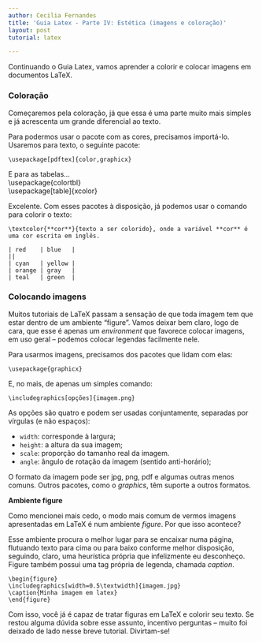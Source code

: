 ```yaml
---
author: Cecilia Fernandes
title: 'Guia Latex - Parte IV: Estética (imagens e coloração)'
layout: post
tutorial: latex

---
```

Continuando o Guia Latex, vamos aprender a colorir e colocar imagens em documentos LaTeX.

### Coloração

Começaremos pela coloração, já que essa é uma parte muito mais simples e já acrescenta um grande diferencial ao texto.

Para podermos usar o pacote com as cores, precisamos importá-lo. Usaremos para texto, o seguinte pacote:

	\usepackage[pdftex]{color,graphicx}

E para as tabelas…  
	\usepackage{colortbl}  
	\usepackage[table]{xcolor}

Excelente. Com esses pacotes à disposição, já podemos usar o comando para colorir o texto:

	\textcolor{**cor**}{texto a ser colorido}, onde a variável **cor** é uma cor escrita em inglês.

	| red    | blue   |
	||
	| cyan   | yellow |
	| orange | gray   |
	| teal   | green  |

### Colocando imagens

Muitos tutoriais de LaTeX passam a sensação de que toda imagem tem que estar dentro de um ambiente “figure”. Vamos deixar bem claro, logo de cara, que esse é apenas um *environment* que favorece colocar imagens, em uso geral – podemos colocar legendas facilmente nele.

Para usarmos imagens, precisamos dos pacotes que lidam com elas:  
	
	\usepackage{graphicx}

E, no mais, de apenas um simples comando:

	\includegraphics[opções]{imagem.png}

As opções são quatro e podem ser usadas conjuntamente, separadas por vírgulas (e não espaços):

*   `width`: corresponde à largura;
*   `height`: a altura da sua imagem;
*   `scale`: proporção do tamanho real da imagem.
*   `angle`: ângulo de rotação da imagem (sentido anti-horário);

O formato da imagem pode ser jpg, png, pdf e algumas outras menos comuns. Outros pacotes, como o *graphics*, têm suporte a outros formatos.

**Ambiente figure**

Como mencionei mais cedo, o modo mais comum de vermos imagens apresentadas em LaTeX é num ambiente *figure*. Por que isso acontece?

Esse ambiente procura o melhor lugar para se encaixar numa página, flutuando texto para cima ou para baixo conforme melhor disposição, seguindo, claro, uma heurística própria que infelizmente eu desconheço. Figure também possui uma tag própria de legenda, chamada *caption*.

	\begin{figure}  
	\includegraphics[width=0.5\textwidth]{imagem.jpg}  
	\caption{Minha imagem em latex}  
	\end{figure}

Com isso, você já é capaz de tratar figuras em LaTeX e colorir seu texto. Se restou alguma dúvida sobre esse assunto, incentivo perguntas – muito foi deixado de lado nesse breve tutorial. Divirtam-se! 


